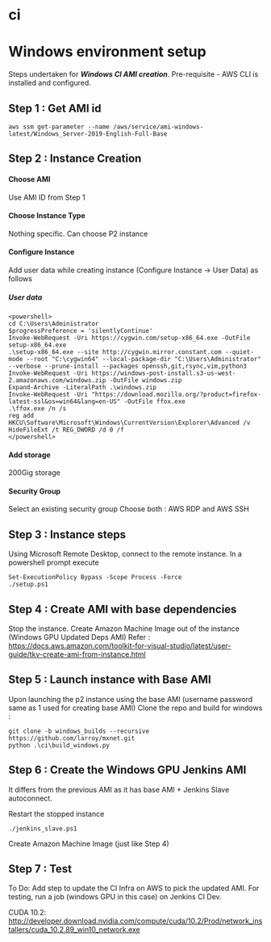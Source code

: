 # ci



# Windows environment setup
Steps undertaken for **_Windows CI AMI creation_**.
Pre-requisite - AWS CLI is installed and configured.

## Step 1 : Get AMI id

```
aws ssm get-parameter --name /aws/service/ami-windows-latest/Windows_Server-2019-English-Full-Base
```
## Step 2 : Instance Creation
#### Choose AMI
Use AMI ID from Step 1

#### Choose Instance Type
Nothing specific. Can choose P2 instance

#### Configure Instance
Add user data while creating instance (Configure Instance -> User Data) as follows

##### User data

```
<powershell>
cd C:\Users\Administrator
$progressPreference = 'silentlyContinue'
Invoke-WebRequest -Uri https://cygwin.com/setup-x86_64.exe -OutFile setup-x86_64.exe
.\setup-x86_64.exe --site http://cygwin.mirror.constant.com --quiet-mode --root "C:\cygwin64" --local-package-dir "C:\Users\Administrator" --verbose --prune-install --packages openssh,git,rsync,vim,python3
Invoke-WebRequest -Uri https://windows-post-install.s3-us-west-2.amazonaws.com/windows.zip -OutFile windows.zip
Expand-Archive -LiteralPath .\windows.zip
Invoke-WebRequest -Uri "https://download.mozilla.org/?product=firefox-latest-ssl&os=win64&lang=en-US" -OutFile ffox.exe
.\ffox.exe /n /s
reg add HKCU\Software\Microsoft\Windows\CurrentVersion\Explorer\Advanced /v HideFileExt /t REG_DWORD /d 0 /f
</powershell>
```

#### Add storage
200Gig storage 
#### Security Group
Select an existing security group
Choose both : AWS RDP and AWS SSH

## Step 3 : Instance steps
Using Microsoft Remote Desktop, connect to the remote instance.
In a powershell prompt execute

```
Set-ExecutionPolicy Bypass -Scope Process -Force
./setup.ps1
```

## Step 4 : Create AMI with base dependencies

Stop the instance.
Create Amazon Machine Image out of the instance (Windows GPU Updated Deps AMI)
Refer : https://docs.aws.amazon.com/toolkit-for-visual-studio/latest/user-guide/tkv-create-ami-from-instance.html

## Step 5 : Launch instance with Base AMI

Upon launching the p2 instance using the base AMI (username password same as 1 used for creating base AMI)
Clone the repo and build for windows :
```
git clone -b windows_builds --recursive https://github.com/larroy/mxnet.git
python .\ci\build_windows.py
```

## Step 6 : Create the Windows GPU Jenkins AMI
It differs from the previous AMI as it has base AMI + Jenkins Slave autoconnect.

Restart the stopped instance
```
./jenkins_slave.ps1
```
Create Amazon Machine Image (just like Step 4)

## Step 7 : Test
To Do: Add step to update the CI Infra on AWS to pick the updated AMI.
For testing, run a job (windows GPU in this case) on Jenkins CI Dev.

CUDA 10.2:
http://developer.download.nvidia.com/compute/cuda/10.2/Prod/network_installers/cuda_10.2.89_win10_network.exe
